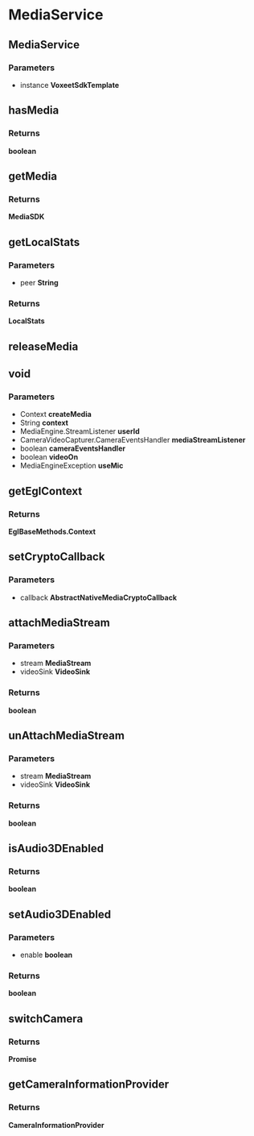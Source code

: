 # MediaService

## MediaService

### Parameters

 - instance **VoxeetSdkTemplate**


## hasMedia

### Returns

__boolean__

## getMedia

### Returns

__MediaSDK__

## getLocalStats

### Parameters

 - peer **String**

### Returns

__LocalStats__

## releaseMedia


## void

### Parameters

 - Context **createMedia**
 - String **context**
 - MediaEngine.StreamListener **userId**
 - CameraVideoCapturer.CameraEventsHandler **mediaStreamListener**
 - boolean **cameraEventsHandler**
 - boolean **videoOn**
 - MediaEngineException **useMic**


## getEglContext

### Returns

__EglBaseMethods.Context__

## setCryptoCallback

### Parameters

 - callback **AbstractNativeMediaCryptoCallback**


## attachMediaStream

### Parameters

 - stream **MediaStream**
 - videoSink **VideoSink**

### Returns

__boolean__

## unAttachMediaStream

### Parameters

 - stream **MediaStream**
 - videoSink **VideoSink**

### Returns

__boolean__

## isAudio3DEnabled

### Returns

__boolean__

## setAudio3DEnabled

### Parameters

 - enable **boolean**

### Returns

__boolean__

## switchCamera

### Returns

__Promise<Boolean>__

## getCameraInformationProvider

### Returns

__CameraInformationProvider__

